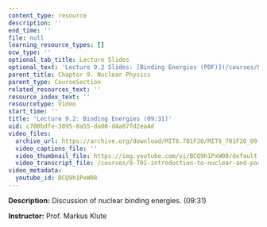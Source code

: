 ```yaml
---
content_type: resource
description: ''
end_time: ''
file: null
learning_resource_types: []
ocw_type: ''
optional_tab_title: Lecture Slides
optional_text: 'Lecture 9.2 Slides: [Binding Energies (PDF)](/courses/8-701-introduction-to-nuclear-and-particle-physics-fall-2020/resources/mit8_701f20_lec9-2)'
parent_title: Chapter 9. Nuclear Physics
parent_type: CourseSection
related_resources_text: ''
resource_index_text: ''
resourcetype: Video
start_time: ''
title: 'Lecture 9.2: Binding Energies (09:31)'
uid: c700bdfe-3095-8a55-da00-d4a87fd2ea4d
video_files:
  archive_url: https://archive.org/download/MIT8.701F20/MIT8_701F20_09-02_binding_300k.mp4
  video_captions_file: ''
  video_thumbnail_file: https://img.youtube.com/vi/BCQ9h1PxW08/default.jpg
  video_transcript_file: /courses/8-701-introduction-to-nuclear-and-particle-physics-fall-2020/53e2a7990581aef90a6740f24f8731cf_BCQ9h1PxW08.pdf
video_metadata:
  youtube_id: BCQ9h1PxW08
---
```


**Description:** Discussion of nuclear binding energies. (09:31)

**Instructor:** Prof. Markus Klute
